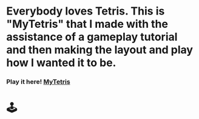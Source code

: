 # Everybody loves Tetris. This is "MyTetris" that I made with the assistance of a gameplay tutorial and then making the layout and play how I wanted it to be.

### Play it here!  <a href="35.88.143.101">MyTetris</a>   

# 🕹️
